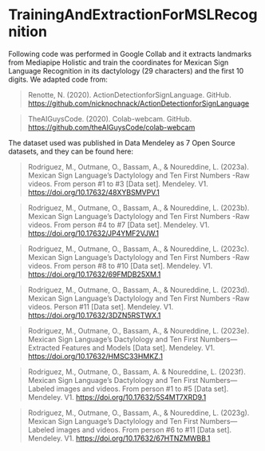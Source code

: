 # TrainingAndExtractionForMSLRecognition

Following code was performed in Google Collab and it extracts landmarks from Mediapipe Holistic and train the coordinates for Mexican Sign Language Recognition in its dactylology (29 characters) and the first 10 digits. We adapted code from:

> Renotte, N. (2020). ActionDetectionforSignLanguage. GitHub. https://github.com/nicknochnack/ActionDetectionforSignLanguage

> TheAIGuysCode. (2020). Colab-webcam. GitHub. https://github.com/theAIGuysCode/colab-webcam

The dataset used was published in Data Mendeley as 7 Open Source datasets, and they can be found here: 

> Rodriguez, M., Outmane, O., Bassam, A., & Noureddine, L. (2023a). Mexican Sign Language’s Dactylology and Ten First Numbers -Raw videos. From person #1 to #3 [Data set]. Mendeley. V1. https://doi.org/10.17632/48XYBSMVPV.1

> Rodriguez, M., Outmane, O., Bassam, A., & Noureddine, L. (2023b). Mexican Sign Language’s Dactylology and Ten First Numbers -Raw videos. From person #4 to #7 [Data set]. Mendeley. V1. https://doi.org/10.17632/JP4YMF2VJW.1

> Rodriguez, M., Outmane, O., Bassam, A., & Noureddine, L. (2023c). Mexican Sign Language’s Dactylology and Ten First Numbers -Raw videos. From person #8 to #10 [Data set]. Mendeley. V1.  https://doi.org/10.17632/69FMDB25XM.1

> Rodriguez, M., Outmane, O., Bassam, A., & Noureddine, L. (2023d). Mexican Sign Language’s Dactylology and Ten First Numbers -Raw videos. Person #11 [Data set]. Mendeley. V1. https://doi.org/10.17632/3DZN5RSTWX.1

> Rodriguez, M., Outmane, O., Bassam, A., & Noureddine, L. (2023e). Mexican Sign Language’s Dactylology and Ten First Numbers—Extracted Features and Models [Data set]. Mendeley. V1. https://doi.org/10.17632/HMSC33HMKZ.1

> Rodriguez, M., Outmane, O., Bassam, A. & Noureddine, L. (2023f). Mexican Sign Language’s Dactylology and Ten First Numbers—Labeled images and videos. From person #1 to #5 [Data set]. Mendeley. V1.  https://doi.org/10.17632/5S4MT7XRD9.1

> Rodriguez, M., Outmane, O., Bassam, A., & Noureddine, L. (2023g). Mexican Sign Language’s Dactylology and Ten First Numbers—Labeled images and videos. From person #6 to #11 [Data set]. Mendeley. V1. https://doi.org/10.17632/67HTNZMWBB.1


